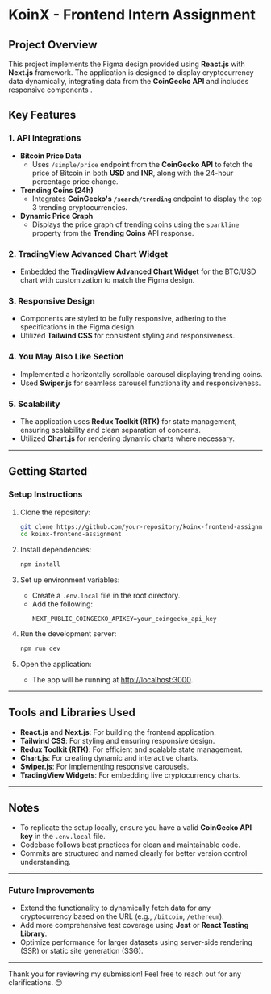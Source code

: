 # KoinX - Frontend Intern Assignment

## Project Overview

This project implements the Figma design provided  using **React.js** with **Next.js** framework. The application is designed to display cryptocurrency data dynamically, integrating data from the **CoinGecko API** and includes responsive components .
 

## Key Features

### 1. **API Integrations**
- **Bitcoin Price Data**
  - Uses `/simple/price` endpoint from the **CoinGecko API** to fetch the price of Bitcoin in both **USD** and **INR**, along with the 24-hour percentage price change.
- **Trending Coins (24h)**
  - Integrates **CoinGecko's `/search/trending`** endpoint to display the top 3 trending cryptocurrencies.
- **Dynamic Price Graph**
  - Displays the price graph of trending coins using the `sparkline` property from the **Trending Coins** API response.

### 2. **TradingView Advanced Chart Widget**
- Embedded the **TradingView Advanced Chart Widget** for the BTC/USD chart with customization to match the Figma design.

### 3. **Responsive Design**
- Components are styled to be fully responsive, adhering to the specifications in the Figma design.
- Utilized **Tailwind CSS** for consistent styling and responsiveness.

### 4. **You May Also Like Section**
- Implemented a horizontally scrollable carousel displaying trending coins.
- Used **Swiper.js** for seamless carousel functionality and responsiveness.

### 5. **Scalability**
- The application uses **Redux Toolkit (RTK)** for state management, ensuring scalability and clean separation of concerns.
- Utilized **Chart.js** for rendering dynamic charts where necessary.

---

## Getting Started

### **Setup Instructions**

1. Clone the repository:
   ```bash
   git clone https://github.com/your-repository/koinx-frontend-assignment.git
   cd koinx-frontend-assignment
   ```

2. Install dependencies:
   ```bash
   npm install
   ```

3. Set up environment variables:
   - Create a `.env.local` file in the root directory.
   - Add the following:
     ```env
     NEXT_PUBLIC_COINGECKO_APIKEY=your_coingecko_api_key
     ```

4. Run the development server:
   ```bash
   npm run dev
   ```

5. Open the application:
   - The app will be running at [http://localhost:3000](http://localhost:3000).

---

## Tools and Libraries Used

- **React.js** and **Next.js**: For building the frontend application.
- **Tailwind CSS**: For styling and ensuring responsive design.
- **Redux Toolkit (RTK)**: For efficient and scalable state management.
- **Chart.js**: For creating dynamic and interactive charts.
- **Swiper.js**: For implementing responsive carousels.
- **TradingView Widgets**: For embedding live cryptocurrency charts.

---

## Notes

- To replicate the setup locally, ensure you have a valid **CoinGecko API key** in the `.env.local` file.
- Codebase follows best practices for clean and maintainable code.
- Commits are structured and named clearly for better version control understanding.

---

### Future Improvements

- Extend the functionality to dynamically fetch data for any cryptocurrency based on the URL (e.g., `/bitcoin`, `/ethereum`).
- Add more comprehensive test coverage using **Jest** or **React Testing Library**.
- Optimize performance for larger datasets using server-side rendering (SSR) or static site generation (SSG).

---

Thank you for reviewing my submission! Feel free to reach out for any clarifications. 😊
